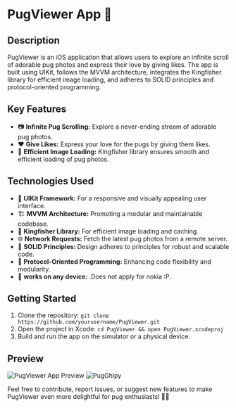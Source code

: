# PugViewer App 📸

## Description

PugViewer is an iOS application that allows users to explore an infinite scroll of adorable pug photos and express their love by giving likes. The app is built using UIKit, follows the MVVM architecture, integrates the Kingfisher library for efficient image loading, and adheres to SOLID principles and protocol-oriented programming.

## Key Features

- 📷 **Infinite Pug Scrolling:** Explore a never-ending stream of adorable pug photos.
- ❤️ **Give Likes:** Express your love for the pugs by giving them likes.
- 🚀 **Efficient Image Loading:** Kingfisher library ensures smooth and efficient loading of pug photos.

## Technologies Used

- 📱 **UIKit Framework:** For a responsive and visually appealing user interface.
- 🏗️ **MVVM Architecture:** Promoting a modular and maintainable codebase.
- 📸 **Kingfisher Library:** For efficient image loading and caching.
- 🌐 **Network Requests:** Fetch the latest pug photos from a remote server.
- 🎨 **SOLID Principles:** Design adheres to principles for robust and scalable code.
- 🔄 **Protocol-Oriented Programming:** Enhancing code flexibility and modularity.
- 📱 **works on any device:** .Does not apply for nokia :P.

## Getting Started

1. Clone the repository: `git clone https://github.com/yourusername/PugViewer.git`
2. Open the project in Xcode: `cd PugViewer && open PugViewer.xcodeproj`
3. Build and run the app on the simulator or a physical device.

## Preview

![PugViewer App Preview](https://github.com/jcamilo260/Solvedex-Pug-challenge)
![PugGhipy](https://github.com/jcamilo260/Solvedex-Pug-challenge/assets/22894828/b96b0a6e-75bf-433b-8980-5a9e96eb62d0)


Feel free to contribute, report issues, or suggest new features to make PugViewer even more delightful for pug enthusiasts! 🐶💕
